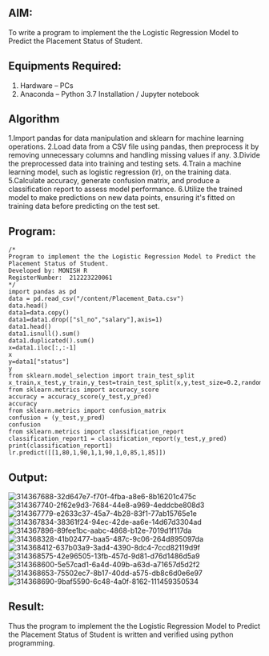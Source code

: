 ## AIM:
To write a program to implement the the Logistic Regression Model to Predict the Placement Status of Student.

## Equipments Required:
1. Hardware – PCs
2. Anaconda – Python 3.7 Installation / Jupyter notebook

## Algorithm
1.Import pandas for data manipulation and sklearn for machine learning operations. 2.Load data from a CSV file using pandas, then preprocess it by removing unnecessary columns and handling missing values if any. 3.Divide the preprocessed data into training and testing sets. 4.Train a machine learning model, such as logistic regression (lr), on the training data. 5.Calculate accuracy, generate confusion matrix, and produce a classification report to assess model performance. 6.Utilize the trained model to make predictions on new data points, ensuring it's fitted on training data before predicting on the test set.

## Program:
```
/*
Program to implement the the Logistic Regression Model to Predict the Placement Status of Student.
Developed by: MONISH R
RegisterNumber:  212223220061
*/
import pandas as pd
data = pd.read_csv("/content/Placement_Data.csv")
data.head()
data1=data.copy()
data1=data1.drop(["sl_no","salary"],axis=1)
data1.head()
data1.isnull().sum()
data1.duplicated().sum()
x=data1.iloc[:,:-1]
x
y=data1["status"]
y
from sklearn.model_selection import train_test_split
x_train,x_test,y_train,y_test=train_test_split(x,y,test_size=0.2,random_state=0)
from sklearn.metrics import accuracy_score
accuracy = accuracy_score(y_test,y_pred)
accuracy
from sklearn.metrics import confusion_matrix
confusion = (y_test,y_pred)
confusion
from sklearn.metrics import classification_report
classification_report1 = classification_report(y_test,y_pred)
print(classification_report1)
lr.predict([[1,80,1,90,1,1,90,1,0,85,1,85]])
```

## Output:
![314367688-32d647e7-f70f-4fba-a8e6-8b16201c475c](https://github.com/monishr288/Implementation-of-Logistic-Regression-Model-to-Predict-the-Placement-Status-of-Student/assets/147474049/06586fbf-a118-4e0b-8192-442848a30bc3)
![314367740-2f62e9d3-7684-44e8-a969-4eddcbe808d3](https://github.com/monishr288/Implementation-of-Logistic-Regression-Model-to-Predict-the-Placement-Status-of-Student/assets/147474049/a53e1002-be1f-4af2-87aa-fb0f1ff4aaea)
![314367779-e2633c37-45a7-4b28-83f1-77ab15765e1e](https://github.com/monishr288/Implementation-of-Logistic-Regression-Model-to-Predict-the-Placement-Status-of-Student/assets/147474049/f647426a-7250-49a3-b822-b6c7d9e4c2a5)
![314367834-38361f24-94ec-42de-aa6e-14d67d3304ad](https://github.com/monishr288/Implementation-of-Logistic-Regression-Model-to-Predict-the-Placement-Status-of-Student/assets/147474049/9d6d0f55-96e2-4ab0-8d2a-605118ce1dd1)
![314367896-89fee1bc-aabc-4868-b12e-7019d1f117da](https://github.com/monishr288/Implementation-of-Logistic-Regression-Model-to-Predict-the-Placement-Status-of-Student/assets/147474049/2e76caa1-85db-43fb-b12b-a616aa740911)
![314368328-41b02477-baa5-487c-9c06-264d895097da](https://github.com/monishr288/Implementation-of-Logistic-Regression-Model-to-Predict-the-Placement-Status-of-Student/assets/147474049/03ba112e-fec5-423a-851c-938af0148859)
![314368412-637b03a9-3ad4-4390-8dc4-7ccd82119d9f](https://github.com/monishr288/Implementation-of-Logistic-Regression-Model-to-Predict-the-Placement-Status-of-Student/assets/147474049/1fbbdc1a-e1ab-4490-a381-c67a4cceb77a)
![314368575-42e96505-13fb-457d-9d81-d76d1486d5a9](https://github.com/monishr288/Implementation-of-Logistic-Regression-Model-to-Predict-the-Placement-Status-of-Student/assets/147474049/3dcf9cdc-8f3e-4964-ad9b-92642afed361)
![314368600-5e57cad1-6a4d-409b-a63d-a71657d5d2f2](https://github.com/monishr288/Implementation-of-Logistic-Regression-Model-to-Predict-the-Placement-Status-of-Student/assets/147474049/bd781353-0e8a-437c-9a21-1fe8fdf62827)
![314368653-75502ec7-8b17-40dd-a575-db8c6d0e6e97](https://github.com/monishr288/Implementation-of-Logistic-Regression-Model-to-Predict-the-Placement-Status-of-Student/assets/147474049/1e717203-9f79-450c-ad6a-4dfb1c493ea3)
![314368690-9baf5590-6c48-4a0f-8162-111459350534](https://github.com/monishr288/Implementation-of-Logistic-Regression-Model-to-Predict-the-Placement-Status-of-Student/assets/147474049/02fa2f10-b860-4c34-a1a9-43ba81d47135)

## Result:
Thus the program to implement the the Logistic Regression Model to Predict the Placement Status of Student is written and verified using python programming.
